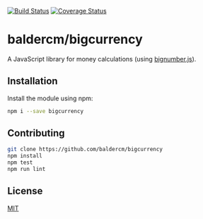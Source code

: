 [![Build Status](https://travis-ci.org/baldercm/bigcurrency.svg?branch=master)](https://travis-ci.org/baldercm/bigcurrency)
[![Coverage Status](https://coveralls.io/repos/github/baldercm/bigcurrency/badge.svg?branch=master)](https://coveralls.io/github/baldercm/bigcurrency?branch=master)

baldercm/bigcurrency
==============

A JavaScript library for money calculations (using [bignumber.js](https://github.com/MikeMcl/bignumber.js)).

## Installation

Install the module using npm:

```bash
npm i --save bigcurrency
```

## Contributing

```bash
git clone https://github.com/baldercm/bigcurrency
npm install
npm test
npm run lint
```


## License
[MIT](LICENSE)
